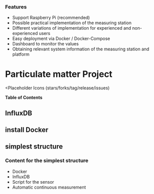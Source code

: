 ### Features
- Support Raspberry Pi (recommended)
- Possible practical implementation of the measuring station 
- Different variations of implementation for experienced and non-experienced users
- Easy deployment via Docker / Docker-Compose
- Dashboard to monitor the values
- Obtaining relevant system information of the measuring station and platform 


# Particulate matter Project



<Placeholder Icons (stars/forks/tag/release/issues)


**Table of Contents**

## InfluxDB

## install Docker

## simplest structure
  ### Content for the simplest structure
  - Docker
  - InfluxDB
  - Script for the sensor
  - Automatic continuous measurement
